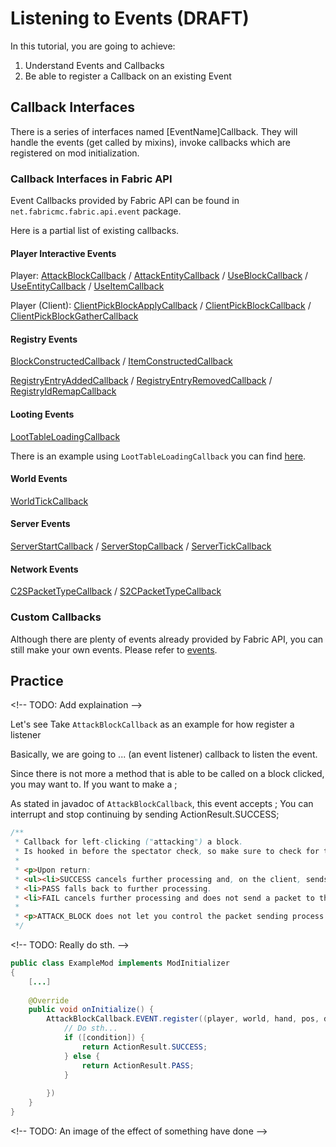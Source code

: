 # Listening to Events (DRAFT)

In this tutorial, you are going to achieve:

1. Understand Events and Callbacks
2. Be able to register a Callback on an existing Event

## Callback Interfaces

There is a series of interfaces named \[EventName\]Callback. They will
handle the events (get called by mixins), invoke callbacks which are
registered on mod initialization.

### Callback Interfaces in Fabric API

Event Callbacks provided by Fabric API can be found in
`net.fabricmc.fabric.api.event` package.

Here is a partial list of existing callbacks.

#### Player Interactive Events

Player:
[AttackBlockCallback](https://github.com/FabricMC/fabric/blob/1.15/fabric-events-interaction-v0/src/main/java/net/fabricmc/fabric/api/event/player/AttackBlockCallback.java)
/
[AttackEntityCallback](https://github.com/FabricMC/fabric/blob/1.15/fabric-events-interaction-v0/src/main/java/net/fabricmc/fabric/api/event/player/AttackEntityCallback.java)
/
[UseBlockCallback](https://github.com/FabricMC/fabric/blob/1.15/fabric-events-interaction-v0/src/main/java/net/fabricmc/fabric/api/event/player/UseBlockCallback.java)
/
[UseEntityCallback](https://github.com/FabricMC/fabric/blob/1.15/fabric-events-interaction-v0/src/main/java/net/fabricmc/fabric/api/event/player/UseEntityCallback.java)
/
[UseItemCallback](https://github.com/FabricMC/fabric/blob/1.15/fabric-events-interaction-v0/src/main/java/net/fabricmc/fabric/api/event/player/UseItemCallback.java)

Player (Client):
[ClientPickBlockApplyCallback](https://github.com/FabricMC/fabric/blob/1.15/fabric-events-interaction-v0/src/main/java/net/fabricmc/fabric/api/event/client/player/ClientPickBlockApplyCallback.java)
/
[ClientPickBlockCallback](https://github.com/FabricMC/fabric/blob/1.15/fabric-events-interaction-v0/src/main/java/net/fabricmc/fabric/api/event/client/player/ClientPickBlockCallback.java)
/
[ClientPickBlockGatherCallback](https://github.com/FabricMC/fabric/blob/1.15/fabric-events-interaction-v0/src/main/java/net/fabricmc/fabric/api/event/client/player/ClientPickBlockGatherCallback.java)

#### Registry Events

[BlockConstructedCallback](https://github.com/FabricMC/fabric/blob/1.15/fabric-object-builders-v0/src/main/java/net/fabricmc/fabric/api/event/registry/BlockConstructedCallback.java)
/
[ItemConstructedCallback](https://github.com/FabricMC/fabric/blob/1.15/fabric-object-builders-v0/src/main/java/net/fabricmc/fabric/api/event/registry/ItemConstructedCallback.java)

[RegistryEntryAddedCallback](https://github.com/FabricMC/fabric/blob/1.15/fabric-registry-sync-v0/src/main/java/net/fabricmc/fabric/api/event/registry/RegistryEntryAddedCallback.java)
/
[RegistryEntryRemovedCallback](https://github.com/FabricMC/fabric/blob/1.15/fabric-registry-sync-v0/src/main/java/net/fabricmc/fabric/api/event/registry/RegistryEntryRemovedCallback.java)
/
[RegistryIdRemapCallback](https://github.com/FabricMC/fabric/blob/1.15/fabric-registry-sync-v0/src/main/java/net/fabricmc/fabric/api/event/registry/RegistryIdRemapCallback.java)

#### Looting Events

[LootTableLoadingCallback](https://github.com/FabricMC/fabric/blob/1.15/fabric-loot-tables-v1/src/main/java/net/fabricmc/fabric/api/loot/v1/event/LootTableLoadingCallback.java)

There is an example using `LootTableLoadingCallback` you can find
[here](../Modding-Tutorials/Miscellaneous/adding_to_loot_tables.md).

#### World Events

[WorldTickCallback](https://github.com/FabricMC/fabric/blob/1.15/fabric-events-lifecycle-v0/src/main/java/net/fabricmc/fabric/api/event/world/WorldTickCallback.java)

#### Server Events

[ServerStartCallback](https://github.com/FabricMC/fabric/blob/1.15/fabric-events-lifecycle-v0/src/main/java/net/fabricmc/fabric/api/event/server/ServerStartCallback.java)
/
[ServerStopCallback](https://github.com/FabricMC/fabric/blob/1.15/fabric-events-lifecycle-v0/src/main/java/net/fabricmc/fabric/api/event/server/ServerStopCallback.java)
/
[ServerTickCallback](https://github.com/FabricMC/fabric/blob/1.15/fabric-events-lifecycle-v0/src/main/java/net/fabricmc/fabric/api/event/server/ServerTickCallback.java)

#### Network Events

[C2SPacketTypeCallback](https://github.com/FabricMC/fabric/blob/1.15/fabric-networking-v0/src/main/java/net/fabricmc/fabric/api/event/network/C2SPacketTypeCallback.java)
/
[S2CPacketTypeCallback](https://github.com/FabricMC/fabric/blob/1.15/fabric-networking-v0/src/main/java/net/fabricmc/fabric/api/event/network/S2CPacketTypeCallback.java)

### Custom Callbacks

Although there are plenty of events already provided by Fabric API, you
can still make your own events. Please refer to
[events](../Modding-Tutorials/Miscellaneous/events.md).

## Practice

&lt;!-- TODO: Add explaination --&gt;

Let's see Take `AttackBlockCallback` as an example for how register a
listener

Basically, we are going to ... (an event listener) callback to listen
the event.

Since there is not more a method that is able to be called on a block
clicked, you may want to. If you want to make a ;

As stated in javadoc of `AttackBlockCallback`, this event accepts ; You
can interrupt and stop continuing by sending ActionResult.SUCCESS;

```java
/**
 * Callback for left-clicking ("attacking") a block.
 * Is hooked in before the spectator check, so make sure to check for the player's game mode as well!
 *
 * <p>Upon return:
 * <ul><li>SUCCESS cancels further processing and, on the client, sends a packet to the server.
 * <li>PASS falls back to further processing.
 * <li>FAIL cancels further processing and does not send a packet to the server.</ul>
 *
 * <p>ATTACK_BLOCK does not let you control the packet sending process yet.
 */
```

&lt;!-- TODO: Really do sth. --&gt;

```java
public class ExampleMod implements ModInitializer
{
    [...]
    
    @Override
    public void onInitialize() {
        AttackBlockCallback.EVENT.register((player, world, hand, pos, direction) -> {
            // Do sth...
            if ([condition]) {
                return ActionResult.SUCCESS;
            } else {
                return ActionResult.PASS;
            }
            
        })
    }
}
```

&lt;!-- TODO: An image of the effect of something have done --&gt;

